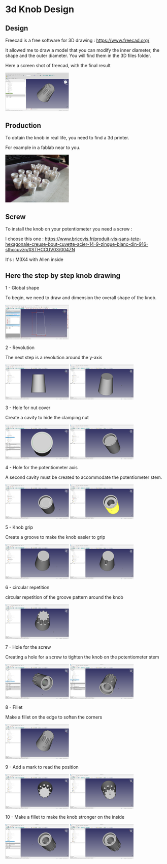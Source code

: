 # 3d Knob Design

## Design

Freecad is a free software for 3D drawing : https://www.freecad.org/

It allowed me to draw a model that you can modify the inner diameter, the shape and the outer diameter.
You will find them in the 3D files folder.

Here a screen shot of freecad, with the final result

<img src='Pictures/Modular+ Knob.png' width='200px'/>


## Production

To obtain the knob in real life, you need to find a 3d printer.

For example in a fablab near to you.

<img src='Pictures/20240218_144140.jpg' width='200px'/>

## Screw

To install the knob on your potentiometer you need a screw :

I choose this one : https://www.bricovis.fr/produit-vis-sans-tete-hexagonale-creuse-bout-cuvette-acier-14-9-zingue-blanc-din-916-sthccuvzn/#STHCCUV03/004ZN

It's : M3X4 with Allen inside

## Here the step by step knob drawing


1 - Global shape

To begin, we need to draw and dimension the overall shape of the knob.

<img src='How to design 3d/01.png' width='200px'/>


2 - Revolution

The next step is a revolution around the y-axis

<img src='How to design 3d/02.png' width='200px'/>

<img src='How to design 3d/03.png' width='200px'/>


3 - Hole for nut cover

Create a cavity to hide the clamping nut

<img src='How to design 3d/04.png' width='200px'/>

<img src='How to design 3d/05.png' width='200px'/>


4 - Hole for the potentiometer axis

A second cavity must be created to accommodate the potentiometer stem.

<img src='How to design 3d/06.png' width='200px'/>

<img src='How to design 3d/07.png' width='200px'/>


5 - Knob grip

Create a groove to make the knob easier to grip

<img src='How to design 3d/08.png' width='200px'/>

<img src='How to design 3d/09.png' width='200px'/>


6 - circular repetition

circular repetition of the groove pattern around the knob

<img src='How to design 3d/10.png' width='200px'/>


7 - Hole for the screw

Creating a hole for a screw to tighten the knob on the potentiometer stem

<img src='How to design 3d/11.png' width='200px'/>

<img src='How to design 3d/12.png' width='200px'/>


8 - Fillet

Make a fillet on the edge to soften the corners

<img src='How to design 3d/13.png' width='200px'/>


9 - Add a mark to read the position

<img src='How to design 3d/14.png' width='200px'/>

<img src='How to design 3d/15.png' width='200px'/>


10 - Make a fillet to make the knob stronger on the inside

<img src='How to design 3d/16.png' width='200px'/>

<img src='How to design 3d/17.png' width='200px'/>


